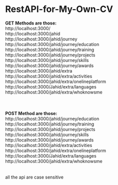 # RestAPI-for-My-Own-CV



<b>GET Methods are those:</b><br> 
http://localhost:3000/<br> 
http://localhost:3000/jahid<br> 
http://localhost:3000/jahid/journey<br> 
http://localhost:3000/jahid/journey/education<br> 
http://localhost:3000/jahid/journey/training<br> 
http://localhost:3000/jahid/journey/projects<br> 
http://localhost:3000/jahid/journey/skills<br> 
http://localhost:3000/jahid/journey/awards<br> 
http://localhost:3000/jahid/extra<br> 
http://localhost:3000/jahid/extra/activities<br> 
http://localhost:3000/jahid/extra/onelineplatform<br> 
http://localhost:3000/Jahid/extra/languages<br> 
http://localhost:3000/jahid/extra/whoknowsme<br> 
<br> 
<br> 
<br> 
<b>POST Method are those:</b><br> 
http://localhost:3000/jahid/journey/education<br> 
http://localhost:3000/jahid/journey/training<br> 
http://localhost:3000/jahid/journey/projects<br> 
http://localhost:3000/jahid/journey/skills<br> 
http://localhost:3000/jahid/journey/awards<br> 
http://localhost:3000/jahid/extra/activities<br> 
http://localhost:3000/jahid/extra/onelineplatform<br> 
http://localhost:3000/Jahid/extra/languages<br> 
http://localhost:3000/jahid/extra/whoknowsme<br> 
<br> 
<br> 
all the api are case sensitive<br> 
